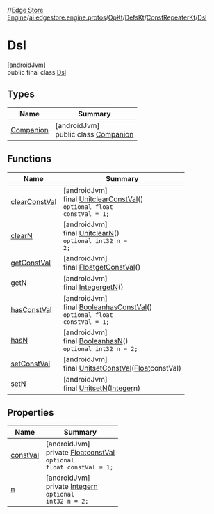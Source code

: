 //[Edge Store Engine](../../../../../../index.md)/[ai.edgestore.engine.protos](../../../../index.md)/[OpKt](../../../index.md)/[DefsKt](../../index.md)/[ConstRepeaterKt](../index.md)/[Dsl](index.md)

# Dsl

[androidJvm]\
public final class [Dsl](index.md)

## Types

| Name | Summary |
|---|---|
| [Companion](-companion/index.md) | [androidJvm]<br>public class [Companion](-companion/index.md) |

## Functions

| Name | Summary |
|---|---|
| [clearConstVal](clear-const-val.md) | [androidJvm]<br>final [Unit](https://kotlinlang.org/api/latest/jvm/stdlib/kotlin/-unit/index.html)[clearConstVal](clear-const-val.md)()<br><code>optional float constVal = 1;</code> |
| [clearN](clear-n.md) | [androidJvm]<br>final [Unit](https://kotlinlang.org/api/latest/jvm/stdlib/kotlin/-unit/index.html)[clearN](clear-n.md)()<br><code>optional int32 n = 2;</code> |
| [getConstVal](get-const-val.md) | [androidJvm]<br>final [Float](https://developer.android.com/reference/kotlin/java/lang/Float.html)[getConstVal](get-const-val.md)() |
| [getN](get-n.md) | [androidJvm]<br>final [Integer](https://developer.android.com/reference/kotlin/java/lang/Integer.html)[getN](get-n.md)() |
| [hasConstVal](has-const-val.md) | [androidJvm]<br>final [Boolean](https://developer.android.com/reference/kotlin/java/lang/Boolean.html)[hasConstVal](has-const-val.md)()<br><code>optional float constVal = 1;</code> |
| [hasN](has-n.md) | [androidJvm]<br>final [Boolean](https://developer.android.com/reference/kotlin/java/lang/Boolean.html)[hasN](has-n.md)()<br><code>optional int32 n = 2;</code> |
| [setConstVal](set-const-val.md) | [androidJvm]<br>final [Unit](https://kotlinlang.org/api/latest/jvm/stdlib/kotlin/-unit/index.html)[setConstVal](set-const-val.md)([Float](https://developer.android.com/reference/kotlin/java/lang/Float.html)constVal) |
| [setN](set-n.md) | [androidJvm]<br>final [Unit](https://kotlinlang.org/api/latest/jvm/stdlib/kotlin/-unit/index.html)[setN](set-n.md)([Integer](https://developer.android.com/reference/kotlin/java/lang/Integer.html)n) |

## Properties

| Name | Summary |
|---|---|
| [constVal](index.md#2086092664%2FProperties%2F-89531115) | [androidJvm]<br>private [Float](https://developer.android.com/reference/kotlin/java/lang/Float.html)[constVal](index.md#2086092664%2FProperties%2F-89531115)<br><code>optional float constVal = 1;</code> |
| [n](index.md#985884278%2FProperties%2F-89531115) | [androidJvm]<br>private [Integer](https://developer.android.com/reference/kotlin/java/lang/Integer.html)[n](index.md#985884278%2FProperties%2F-89531115)<br><code>optional int32 n = 2;</code> |
